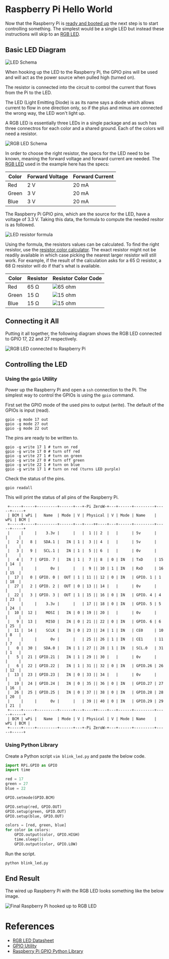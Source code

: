 # Raspberry Pi Hello World

Now that the Raspberry Pi is [ready and booted up](raspberry_pi_setup.md) the next step is to start controlling something.
The simplest would be a single LED but instead these instructions will skip to an [RGB LED](https://smile.amazon.com/gp/product/B01C19ENDM).

## Basic LED Diagram

![LED Schema](images/basic_led_diagram.svg)

When hooking up the LED to the Raspberry Pi, the GPIO pins will be used and will act as the power source when pulled high (turned on).

The resistor is connected into the circuit to control the current that flows from the Pi to the LED.

The LED (Light Emitting Diode) is as its name says a diode which allows current to flow in one direction only, so if the plus and minus are connected the wrong way, the LED won't light up.

A RGB LED is essentially three LEDs in a single package and as such has three connectros for each color and a shared ground.
Each of the colors will need a resistor.

![RGB LED Schema](images/rgb_led_diagram.svg)

In order to choose the right resistor, the specs for the LED need to be known, meaning the forward voltage and forward current are needed. The [RGB LED](https://smile.amazon.com/gp/product/B01C19ENDM) used in the example here has the specs:

| Color    | Forward Voltage    | Forward Current     |
|----------|--------------------|---------------------|
| Red      | 2 V                | 20 mA               |
| Green    | 3 V                | 20 mA               |
| Blue     | 3 V                | 20 mA               |

The Raspberry Pi GPIO pins, which are the source for the LED, have a voltage of 3.3 V. Taking this data, the formula to compute the needed resitor is as followed.

![LED resistor formula](images/led_resistor_formula.svg)

Using the formula, the resistors values can be calculated. To find the right resistor, use the [resistor color calculator](http://www.resistorguide.com/resistor-color-code-calculator/). The exact resistor might not be readily available in which case picking the nearest larger resistor will still work. For example, if the result of the calculation asks for a 65 Ω resistor, a 68 Ω resistor will do if that's what is available.

| Color   | Resistor   | Resistor Color Code   |
|---------|------------|-----------------------|
| Red     | 65 Ω       | ![65 ohm](images/65_ohm.png)   |
| Green   | 15 Ω       | ![15 ohm](images/15_ohm.png)   |
| Blue    | 15 Ω       | ![15 ohm](images/15_ohm.png)   |

## Connecting it All

Putting it all together, the following diagram shows the RGB LED connected to GPIO 17, 22 and 27 respectively.

![RGB LED connected to Raspberry Pi](images/raspberry_rgp_led_diagram.svg)

## Controlling the LED

### Using the `gpio` Utility

Power up the Raspberry Pi and open a `ssh` connection to the Pi. The simplest way to control the GPIOs is using the `gpio` command.

First set the GPIO mode of the used pins to output (write). The default of the GPIOs is input (read).

```
gpio -g mode 17 out
gpio -g mode 27 out
gpio -g mode 22 out
```

The pins are ready to be written to.

```
gpio -g write 17 1 # turn on red
gpio -g write 17 0 # turn off red
gpio -g write 27 1 # turn on green
gpio -g write 27 0 # turn off green
gpio -g write 22 1 # turn on blue
gpio -g write 17 1 # turn on red (turns LED purple)
```

Check the status of the pins.

```
gpio readall
```

This will print the status of all pins of the Raspberry Pi.

```
 +-----+-----+---------+------+---+-Pi ZeroW-+---+------+---------+-----+-----+
 | BCM | wPi |   Name  | Mode | V | Physical | V | Mode | Name    | wPi | BCM |
 +-----+-----+---------+------+---+----++----+---+------+---------+-----+-----+
 |     |     |    3.3v |      |   |  1 || 2  |   |      | 5v      |     |     |
 |   2 |   8 |   SDA.1 |   IN | 1 |  3 || 4  |   |      | 5v      |     |     |
 |   3 |   9 |   SCL.1 |   IN | 1 |  5 || 6  |   |      | 0v      |     |     |
 |   4 |   7 | GPIO. 7 |   IN | 1 |  7 || 8  | 0 | IN   | TxD     | 15  | 14  |
 |     |     |      0v |      |   |  9 || 10 | 1 | IN   | RxD     | 16  | 15  |
 |  17 |   0 | GPIO. 0 |  OUT | 1 | 11 || 12 | 0 | IN   | GPIO. 1 | 1   | 18  |
 |  27 |   2 | GPIO. 2 |  OUT | 0 | 13 || 14 |   |      | 0v      |     |     |
 |  22 |   3 | GPIO. 3 |  OUT | 1 | 15 || 16 | 0 | IN   | GPIO. 4 | 4   | 23  |
 |     |     |    3.3v |      |   | 17 || 18 | 0 | IN   | GPIO. 5 | 5   | 24  |
 |  10 |  12 |    MOSI |   IN | 0 | 19 || 20 |   |      | 0v      |     |     |
 |   9 |  13 |    MISO |   IN | 0 | 21 || 22 | 0 | IN   | GPIO. 6 | 6   | 25  |
 |  11 |  14 |    SCLK |   IN | 0 | 23 || 24 | 1 | IN   | CE0     | 10  | 8   |
 |     |     |      0v |      |   | 25 || 26 | 1 | IN   | CE1     | 11  | 7   |
 |   0 |  30 |   SDA.0 |   IN | 1 | 27 || 28 | 1 | IN   | SCL.0   | 31  | 1   |
 |   5 |  21 | GPIO.21 |   IN | 1 | 29 || 30 |   |      | 0v      |     |     |
 |   6 |  22 | GPIO.22 |   IN | 1 | 31 || 32 | 0 | IN   | GPIO.26 | 26  | 12  |
 |  13 |  23 | GPIO.23 |   IN | 0 | 33 || 34 |   |      | 0v      |     |     |
 |  19 |  24 | GPIO.24 |   IN | 0 | 35 || 36 | 0 | IN   | GPIO.27 | 27  | 16  |
 |  26 |  25 | GPIO.25 |   IN | 0 | 37 || 38 | 0 | IN   | GPIO.28 | 28  | 20  |
 |     |     |      0v |      |   | 39 || 40 | 0 | IN   | GPIO.29 | 29  | 21  |
 +-----+-----+---------+------+---+----++----+---+------+---------+-----+-----+
 | BCM | wPi |   Name  | Mode | V | Physical | V | Mode | Name    | wPi | BCM |
 +-----+-----+---------+------+---+-Pi ZeroW-+---+------+---------+-----+-----+
```

### Using Python Library

Create a Python script `vim blink_led.py` and paste the below code.

```python
import RPi.GPIO as GPIO
import time

red = 17
green = 27
blue = 22

GPIO.setmode(GPIO.BCM)

GPIO.setup(red, GPIO.OUT)
GPIO.setup(green, GPIO.OUT)
GPIO.setup(blue, GPIO.OUT)

colors = [red, green, blue]
for color in colors:
    GPIO.output(color, GPIO.HIGH)
    time.sleep(1)
    GPIO.output(color, GPIO.LOW)
```

Run the script.

```
python blink_led.py
```

## End Result

The wired up Raspberry Pi with the RGB LED looks something like the below image.

![Final Raspberry Pi hooked up to RGB LED](images/final_raspberry_pi_rgb_led.jpg)

# References

* [RGB LED Datasheet](https://www.sparkfun.com/datasheets/Components/YSL-R596CR3G4B5C-C10.pdf)
* [GPIO Utility](http://wiringpi.com/the-gpio-utility/)
* [Raspberry Pi GPIO Python Library](https://pypi.python.org/pypi/RPi.GPIO)
